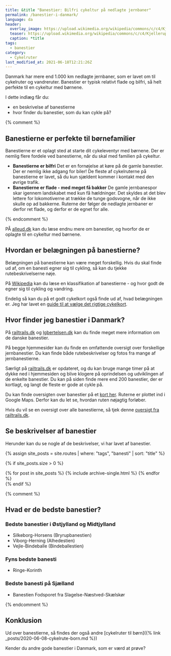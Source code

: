 ```yaml
---
title: &title "Banestier: Bilfri cykeltur på nedlagte jernbaner"
permalink: /banestier-i-danmark/
language: da
header:
  overlay_image: https://upload.wikimedia.org/wikipedia/commons/c/c4/Kjellerupbanen37Skovvej.JPG
  teaser: https://upload.wikimedia.org/wikipedia/commons/c/c4/Kjellerupbanen37Skovvej.JPG
  caption: *title
tags:
  - banestier
category:
  - Cykelruter
last_modified_at: 2021-06-18T12:21:26Z
---
```


Danmark har mere end 1.000 km nedlagte jernbaner, som er lavet om til cykelruter og vandreruter. Banestier er typisk relativt flade og bilfri, så helt perfekte til en cykeltur med børnene.

I dette indlæg får du:

- en beskrivelse af banestierne
- hvor finder du banestier, som du kan cykle på?

{% comment %}

## Banestierne er perfekte til børnefamilier

Banestierne er et oplagt sted at starte dit cykeleventyr med børnene. Der er nemlig flere fordele ved banestierne, når du skal med familien på cykeltur.

- **Banestierne er bilfri**
Det er en fornøjelse at køre på de gamle banestier. Der er nemlig ikke adgang for biler! De fleste af cykelruterne på banestierne er lavet, så du kun sjældent kommer i kontakt med den øvrige trafik.
- **Banestierne er flade - med meget få bakker**
De gamle jernbanespor skar igennem landskabet med kun få hældninger. Det skyldes at det blev lettere for lokomotiverne at trække de tunge godsvogne, når de ikke skulle op ad bakkerne. Ruterne der følger de nedlagte jernbaner er derfor ret flade, og derfor er de egnet for alle.

{% endcomment %}

PÅ [alleud.dk](https://alleud.dk/banestier-danmark/) kan du læse endnu mere om banestier, og hvorfor de er oplagte til en cykeltur med børnene.

## Hvordan er belægningen på banestierne?

Belægningen på banestierne kan være meget forskellig. Hvis du skal finde ud af, om en banesti egner sig til cykling, så kan du tjekke rutebeskrivelserne nøje.

På [Wikipedia](https://da.wikipedia.org/wiki/Vandring_og_cykling_p%C3%A5_nedlagte_jernbaner_i_Danmark) kan du læse en klassifikation af banestierne - og hvor godt de egner sig til cykling og vandring.

Endelig så kan du på et godt cykelkort også finde ud af, hvad belægningen er. Jeg har lavet en [guide til at vælge det rigtige cykelkort](/cykelkort/).

## Hvor finder jeg banestier i Danmark?

På [railtrails.dk](http://www.railtrails.dk/banestier.html) og [lgbertelsen.dk](http://www.lgbertelsen.dk/Banestier.html) kan du finde meget mere information om de danske banestier.

På begge hjemmesider kan du finde en omfattende oversigt over forskellige jernbanestier. Du kan finde både rutebeskrivelser og fotos fra mange af jernbanestierne.

Særligt på [railtrails.dk](http://www.railtrails.dk/banestier.html) er opdateret, og du kan bruge mange timer på at dykke ned i hjemmesiden og blive klogere på oprindelsen og udviklingen af de enkelte banestier. Du kan på siden finde mere end 200 banestier, der er kortlagt, og langt de fleste er gode at cykle på.

Du kan finde oversigten over banestier på et [kort her](http://www.railtrails.dk/kort.html). Ruterne er plottet ind i Google Maps. Derfor kan du let se, hvordan ruten nøjagtig forløber.

Hvis du vil se en oversigt over alle banestierne, så tjek denne [oversigt fra railtrails.dk](http://www.railtrails.dk/banestier.html).

## Se beskrivelser af banestier

Herunder kan du se nogle af de beskrivelser, vi har lavet af banestier.

{% assign site_posts = site.routes | where: "tags", "banesti" | sort: "title" %}

{% if site_posts.size > 0 %}
<div class="feature__wrapper">
  {% for post in site_posts %}
    {% include archive-single.html %}
  {% endfor %}
</div>
{% endif %}

{% comment %}

## Hvad er de bedste banestier?

### Bedste banestier i Østjylland og Midtjylland

- Silkeborg-Horsens (Bryrupbanestien)
- Viborg-Herning (Alhedestien)
- Vejle-Bindeballe (Bindeballestien)

### Fyns bedste banesti

- Ringe-Korinth

### Bedste banesti på Sjælland

- Banestien Fodsporet fra Slagelse-Næstved-Skælskør

{% endcomment %}

## Konklusion

Ud over banestierne, så findes der også andre [cykelruter til børn]({% link _posts/2020-06-08-cykelrute-born.md %})

Kender du andre gode banestier i Danmark, som er værd at prøve?
